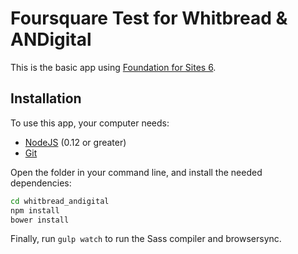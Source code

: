 # Foursquare Test for Whitbread & ANDigital

This is the basic app using [Foundation for Sites 6](http://foundation.zurb.com/sites).

## Installation

To use this app, your computer needs:

- [NodeJS](https://nodejs.org/en/) (0.12 or greater)
- [Git](https://git-scm.com/)

Open the folder in your command line, and install the needed dependencies:

```bash
cd whitbread_andigital
npm install
bower install
```

Finally, run `gulp watch` to run the Sass compiler and browsersync.
